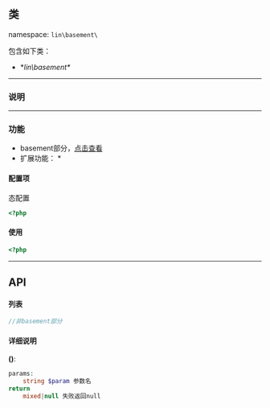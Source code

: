 类
----
namespace: `lin\basement\`

包含如下类：

* **lin\basement\**

---

### 说明


---

### 功能

* basement部分，[点击查看](https://github.com/linlanye/basement)
* 扩展功能：
	* 




#### 配置项

态配置

~~~php
<?php


~~~

#### 使用

~~~php
<?php


~~~


---


## API

#### 列表
~~~php
//非basement部分

~~~

#### 详细说明

**()**:
```php
params:
    string $param 参数名
return
	mixed|null 失败返回null
```